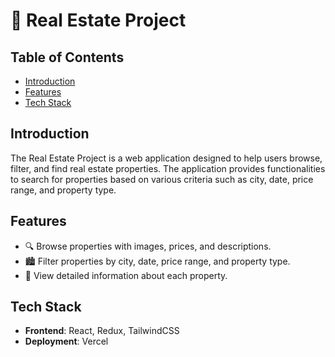 # 🏡 Real Estate Project

## Table of Contents
- [Introduction](#introduction)
- [Features](#features)
- [Tech Stack](#tech-stack)


## Introduction
The Real Estate Project is a web application designed to help users browse, filter, and find real estate properties. The application provides functionalities to search for properties based on various criteria such as city, date, price range, and property type.

## Features
- 🔍 Browse properties with images, prices, and descriptions.
- 🏙️ Filter properties by city, date, price range, and property type.
- 🏡 View detailed information about each property.


## Tech Stack
- **Frontend**: React, Redux, TailwindCSS
- **Deployment**: Vercel
